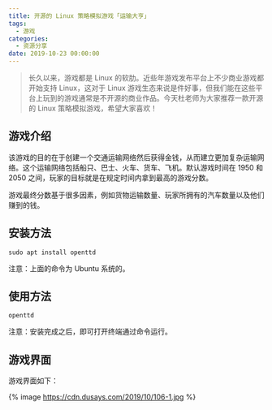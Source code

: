 ```yaml
---
title: 开源的 Linux 策略模拟游戏「运输大亨」
tags:
  - 游戏
categories:
  - 资源分享
date: 2019-10-23 00:00:00
---
```


> 长久以来，游戏都是 Linux 的软肋。近些年游戏发布平台上不少商业游戏都开始支持 Linux，这对于 Linux 游戏生态来说是件好事，但我们能在这些平台上玩到的游戏通常是不开源的商业作品。今天杜老师为大家推荐一款开源的 Linux 策略模拟游戏，希望大家喜欢！

<!-- more -->

## 游戏介绍

该游戏的目的在于创建一个交通运输网络然后获得金钱，从而建立更加复杂运输网络。这个运输网络包括船只、巴士、火车、货车、飞机。默认游戏时间在 1950 和 2050 之间，玩家的目标就是在规定时间内拿到最高的游戏分数。

游戏最终分数基于很多因素，例如货物运输数量、玩家所拥有的汽车数量以及他们赚到的钱。

## 安装方法

```
sudo apt install openttd
```

注意：上面的命令为 Ubuntu 系统的。

## 使用方法

```
openttd
```

注意：安装完成之后，即可打开终端通过命令运行。

## 游戏界面

游戏界面如下：

{% image https://cdn.dusays.com/2019/10/106-1.jpg %}